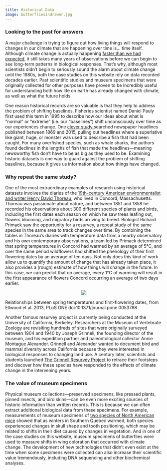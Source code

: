 ```yaml
---
title: Historical Data
image: butterfliesindrawer.jpg
---
```


<h3 class="major">Looking to the past for answers</h3>
<p>A major challenge in trying to figure out how living things will respond to changes in our climate that are happening over time is... time itself. Although climate change is actually happening <a href="https://www.nature.com/articles/d41586-018-07586-5" target="_blank">faster than we had expected</a>, it still takes many years of observations before we can begin to see long-term patterns in biological responses. That’s why, although most scientists didn’t begin to seriously sound the alarm about climate change until the 1980s, both the case studies on this website rely on data recorded decades earlier. Past scientific studies and museum specimens that were originally collected for other purposes have proven to be incredibly useful for understanding both how life on earth has already changed with climate, as well as what the future holds.</p>

<p>One reason historical records are so valuable is that they help to address the problem of shifting baselines. Fisheries scientist named Daniel Pauly first used this term in 1995 to describe how our ideas about what is “normal” or “extreme” (i.e. our “baselines”) shift unconsciously over time as our experiences change. One <a href="https://peerj.com/articles/6395/" target="_blank">clever study </a>searched newspaper headlines published between 1869 and 2015, pulling out headlines where a superlative like giant, huge, or monster was used to describe a fish that had been caught. For many overfished species, such as whale sharks, the authors found declines in the lengths of fish that made the headlines—meaning newsworthy fish don’t have to be as big as they used to be. Examining historic datasets is one way to guard against the problem of shifting baselines, because it gives us information about how things have changed.</p>


<h3 class="major">Why repeat the same study?</h3>

<p>One of the most extraordinary examples of research using historical datasets involves the diaries of the <a href="https://www.elsevier.com/connect/tracking-climate-change-with-the-help-of-henry-david-thoreau" target="_blank">19th-century American environmentalist and writer Henry David Thoreau</a>, who lived in Concord, Massachusetts. Thoreau was passionate about nature, and between 1851 and 1858 he recorded his observations about 300 different species of plants and birds, including the first dates each season on which he saw trees leafing out, flowers blooming, and migratory birds arriving to breed. Biologist Richard Primack saw the opportunity for a resurvey, a repeat study of the same species in the same area to track changes over time. By combining the tables in Thoreau’s diaries with temperature data from a nearby observatory and his own contemporary observations, a team led by Primack determined that spring temperatures in Concord had warmed by an average of 5°C, and over the same period wildflowers had shifted the phenology of their first flowering dates by an average of ten days. Not only does this kind of work allow us to quantify the amount of change that has already taken place, it also provides a (rough) estimate of how things will change in the future. In this case, we can predict that on average, every 1°C of warming will result in the first appearance of flowers Concord occurring an average of two days earlier.<p>

<p align="center">
<img src="https://www.elsevier.com/__data/assets/image/0020/32366/Figure-1.png"/>
  <figcaption>Relationships between spring temperatures and first-flowering dates, from Ellwood et al. 2013, PLoS ONE doi:10.1371/journal.pone.0053788 </figcaption>
</p>

<p> Another famous resurvey project is currently being conducted at the University of California, Berkeley. Researchers at the Museum of Vertebrate Zoology are revisiting hundreds of sites that were originally surveyed between 1904 and 1940 by Joseph Grinnell, the founding director of the museum, and his expedition partner and paleontological collector Annie Montague Alexander. Grinnell and Alexander wanted to document bird and mammal diversity across California because they were interested in biological responses to changing land use. A century later, scientists and students launched <a href="http://mvz.berkeley.edu/Grinnell/">The Grinnell Resurvey Project</a> to retrace their footsteps and discover how these species have responded to the effects of climate change in the intervening years.</p>


<h3 class="major">The value of museum specimens</h3>

<p>Physical museum collections—preserved specimens, like pressed plants, pinned insects, and bird skins—can be even more exciting sources of historic information than written records. This is because we can often extract additional biological data from these specimens. For example, measurements of museum specimens of <a href="https://link.springer.com/article/10.1007%2Fs10682-017-9917-0" target="_blank">two species of North American mice</a> showed that as winters in Southern Quebec warmed, both species experienced changes in skull shape and tooth positioning, which may be related to shifts in their diet caused by changes in vegetation. And in one of the case studies on this website, museum specimens of butterflies were used to measure shifts in wing coloration that occurred with climate change. The development of new technologies that didn’t even exist at the time when some specimens were collected can also increase their scientific value tremendously, including DNA sequencing and other biochemical analyses.</p>
